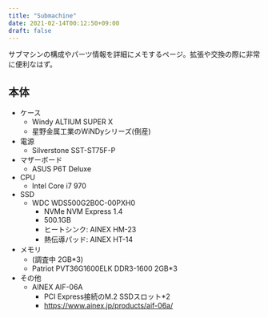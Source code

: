```yaml
---
title: "Submachine"
date: 2021-02-14T00:12:50+09:00
draft: false
---
```


サブマシンの構成やパーツ情報を詳細にメモするページ。拡張や交換の際に非常に便利なはず。

## 本体
* ケース
  * Windy ALTIUM SUPER X
  * 星野金属工業のWiNDyシリーズ(倒産)
* 電源
  * Silverstone SST-ST75F-P
* マザーボード
  * ASUS P6T Deluxe
* CPU
  * Intel Core i7 970
* SSD
  * WDC WDS500G2B0C-00PXH0
    * NVMe NVM Express 1.4
    * 500.1GB
    * ヒートシンク: AINEX HM-23
    * 熱伝導パッド: AINEX HT-14
* メモリ
  * (調査中 2GB*3)
  * Patriot PVT36G1600ELK DDR3-1600 2GB*3
* その他
  * AINEX AIF-06A
    * PCI Express接続のM.2 SSDスロット*2 
    * https://www.ainex.jp/products/aif-06a/
